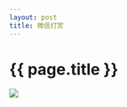 ```yaml
---
layout: post
title: 微信打赏
---
```


{{ page.title }}
================

![](https://raw.github.com/vinjn/vinjn.github.io/master/images/pay-wechat.jpeg)

